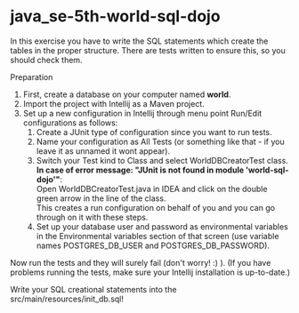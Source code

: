 # java_se-5th-world-sql-dojo

In this exercise you have to write the SQL statements which create
the tables in the proper structure.
There are tests written to ensure this, so you should check them.

Preparation
1. First, create a database on your computer named **world**.
2. Import the project with Intellij as a Maven project.
3. Set up a new configuration in Intellij through menu point
Run/Edit configurations as follows:
   1. Create a JUnit type of configuration since you want to run tests.
   2. Name your configuration as All Tests (or something like that - 
   if you leave it as unnamed it wont appear).
   3. Switch your Test kind to Class and select WorldDBCreatorTest class.\
      **In case of error message: "JUnit is not found in module 'world-sql-dojo'"**:\
      Open WorldDBCreatorTest.java in IDEA and click on the double green arrow in the line of the class.\
      This creates a run configuration on behalf of you and you can go through on it with these steps.
   4. Set up your database user and password as environmental
   variables in the Environmental variables section of that screen
   (use variable names POSTGRES_DB_USER and POSTGRES_DB_PASSWORD).

Now run the tests and they will surely fail (don't worry! :) ).
(If you have problems running the tests, make sure your 
Intellij installation is up-to-date.)

Write your SQL creational statements into the 
src/main/resources/init_db.sql!

